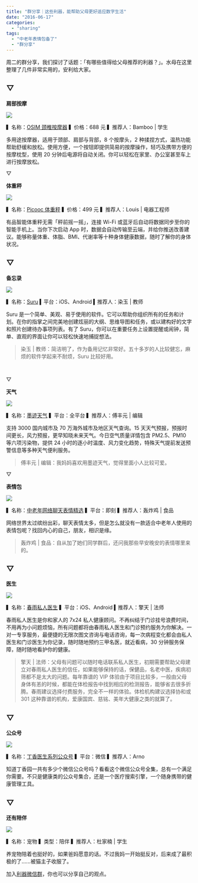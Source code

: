 ```yaml
---
title: "群分享｜这些利器，能帮助父母更好适应数字生活"
date: "2016-06-17"
categories: 
  - "sharing"
tags: 
  - "中老年表情包备了"
  - "群分享"
---
```


周二的群分享，我们探讨了话题：「有哪些值得给父母推荐的利器？」。水母在这里整理了几件非常实用的，安利给大家。

## ▽

**肩部按摩**

![](/images/27148.jpg)

▍名称：[OSIM 颈椎按摩器](https://detail.tmall.com/item.htm?spm=a1z10.5-b.w4011-3151727314.51.fKc7Kg&id=37129433495&rn=5067a25c1e653dce2b720258011e7f61&abbucket=16) ▍价格：688 元 ▍推荐人：Bamboo | 学生

多用途按摩器，适用于颈部、肩部与背部，8 个按摩头，2 种揉捏方式，温热功能帮助舒缓和放松。使用方便，一个按钮即提供简易的按摩操作，轻巧及携带方便的按摩枕型，使用 20 分钟后电源将自动关闭。你可以轻松在家里、办公室甚至车上进行按摩放松。

▽

**体重秤**

![](/images/34958.jpg)

▍名称：[Picooc 体重秤](https://item.jd.com/2009783.html) ▍价格：499 元 ▍推荐人：Louis | 电器工程师

有品智能体重秤无需「秤前摇一摇」，连接 Wi-Fi 或蓝牙后自动将数据同步至你的智能手机上。当你下次启动 App 时，数据会自动传输至云端，并给你推送改善建议。能够称量体重、体脂、BMI、代谢率等十种身体健康数据，随时了解你的身体状况。

## ▽

**备忘录**

![](/images/54682.jpeg)

▍名称：[Suru](https://itunes.apple.com/cn/app/suru-zu-zhi-da-gang-dai-ban/id738040933?mt=8) ▍平台：iOS、Android ▍推荐人：染玉 | 教师

Suru 是一个简单、美观、易于使用的软件。它可以帮助你组织所有的任务和计划。在你的指掌之间完美地创建炫丽的大纲、思维导图和任务，或以建构好的文字和照片创建待办事项列表。有了 Suru，你可以在重要任务上设置提醒或闹钟，简单、直观的界面让你可以轻松快速地捕捉想法。

> 染玉 | 教师：简洁明了，作为备用记忆非常好。五十多岁的人比较健忘，麻烦的软件学起来不耐烦，Suru 比较好用。

 

▽

**天气**

![](/images/08298.jpeg)

▍名称：[墨迹天气](https://www.moji.com/) ▍平台：全平台 ▍推荐人：傅丰元 | 编辑

支持 3000 国内城市及 70 万海外城市及地区天气查询。15 天天气预报，预报时间更长，风力预报，更早知晓未来天气。今日空气质量详情包含 PM2.5、PM10 等六项污染物，提供 24 小时的逐小时温度、风力变化趋势，特殊天气提前发送预警信息等多种天气便利服务。

> 傅丰元 | 编辑：我妈妈喜欢用墨迹天气，觉得里面小人比较可爱。

▽

**表情包**

![](/images/63713.jpeg)

▍名称：[中老年网络聊天表情精选](https://share.jike.ruguoapp.com/topics/565843324b715411006b490a) ▍平台：即刻 ▍推荐人：轰炸鸡 | 食品

网络世界太过缤纷出彩，聊天表情太多，但是怎么就没有一款适合中老年人使用的表情包呢？找回内心的自己，朋友，相识是缘。

> 轰炸鸡 | 食品：自从加了她们同学群后，还问我那些早安晚安的表情哪里来的。

## ▽

**医生**

![](/images/75564.jpeg)

▍名称：[春雨私人医生](https://www.chunyuyisheng.com/) ▍平台：iOS、Android ▍推荐人：擎天 | 法师

春雨私人医生是你和家人的 7x24 私人健康顾问。不再纠结于门诊挂号浪费时间，不用再为小问题烦恼，所有问题都将由春雨私人医生和门诊预约服务为你解决。一对一专享服务，最便捷的无限次图文咨询与电话咨询，每一次病程变化都会由私人医生和门诊医生为你记录，随时随地预约三甲名医，就近看病，30 分钟服务保障，随时随地看护你的健康。

> 擎天 | 法师：父母有问题可以随时电话联系私人医生，初期需要帮助父母建立对春雨私人医生的信任，如果能够保持的话，保健品，名老中医，疾病初筛都不是太大的问题。每年靠谱的 VIP 体验由于项目比较多，一般由父母身体有恙的时候，都能在体检报告中找到相应的检测报告，能够省去很多折腾。春雨建议选择付费服务，完全不一样的体验。体检机构建议选择协和或 301 这种靠谱的机构，爱康国宾、慈铭、美年大健康之类的就算了。

## ▽

**公众号**

![](/images/08349.jpg)

▍名称：[丁香医生系列公众号](https://app.dxy.cn/wx.htm) ▍平台：微信 ▍推荐人：Arno

知道丁香园一共有多少个微信公众号吗？看看这个微信公众号全集，总有一个满足你需要。不只是健康类的公众号集合，还是一个医疗搜索引擎，一个随身携带的健康管理工具。

## ▽

**还有陪伴**

![](/images/45660.jpg)

▍名称：宠物 ▍类型：陪伴 ▍推荐人：杜家楠 | 学生

养宠物陪着也挺好的，如果爸妈愿意的话。不过我妈一开始挺反对，后来成了最积极的了......被猫主子收服了。

加入[利器微信群](https://liqi.io/groupchat/)，你也可以分享自己的观点。
